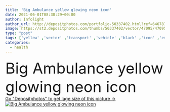 ```yaml
---
title: 'Big Ambulance yellow glowing neon icon'
date: 2021-06-01T08:38:29+00:00
author: Infolight
author_url: http://depositphotos.com/portfolio-50337402.html?ref=64678756
image: https://st2.depositphotos.com/thumbs/50337402/vector/47095/470956982/api_thumb_450.jpg?forcejpeg=true
type: "post"
tags: ['yellow' ,'vector' ,'transport' ,'vehicle' ,'black' ,'icon' ,'emergency' ,'hospital' ,'glow' ,'automobile' ,'logo' ,'neon' ,'eps' ,'premium' ,'health care' ]
categories: 
  - health
---
```

<div aling="center">
            <font size="60"> Big Ambulance yellow glowing neon icon</font>   
</div>
<div>
    <a href='https://depositphotos.com/470956982/stock-illustration-big-ambulance-yellow-glowing-neon.html?ref=64678756' target=_blank > Go "Depositphotos" to get lage size of this picture ->
        <img href='https://depositphotos.com/470956982/stock-illustration-big-ambulance-yellow-glowing-neon.html?ref=64678756' src='https://st2.depositphotos.com/50337402/47095/v/950/depositphotos_470956982-stock-illustration-big-ambulance-yellow-glowing-neon.jpg?forcejpeg=true' alt='Big Ambulance yellow glowing neon icon' >
    </a>
</div>
